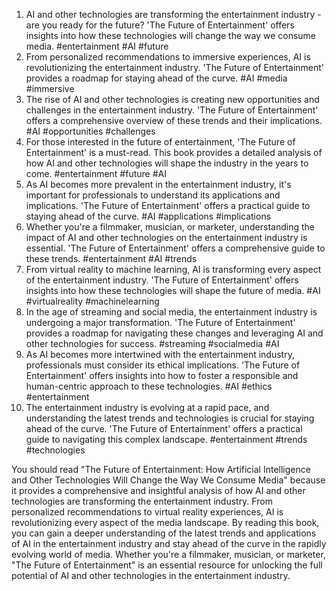 1. AI and other technologies are transforming the entertainment industry - are you ready for the future? 'The Future of Entertainment' offers insights into how these technologies will change the way we consume media. #entertainment #AI #future
2. From personalized recommendations to immersive experiences, AI is revolutionizing the entertainment industry. 'The Future of Entertainment' provides a roadmap for staying ahead of the curve. #AI #media #immersive
3. The rise of AI and other technologies is creating new opportunities and challenges in the entertainment industry. 'The Future of Entertainment' offers a comprehensive overview of these trends and their implications. #AI #opportunities #challenges
4. For those interested in the future of entertainment, 'The Future of Entertainment' is a must-read. This book provides a detailed analysis of how AI and other technologies will shape the industry in the years to come. #entertainment #future #AI
5. As AI becomes more prevalent in the entertainment industry, it's important for professionals to understand its applications and implications. 'The Future of Entertainment' offers a practical guide to staying ahead of the curve. #AI #applications #implications
6. Whether you're a filmmaker, musician, or marketer, understanding the impact of AI and other technologies on the entertainment industry is essential. 'The Future of Entertainment' offers a comprehensive guide to these trends. #entertainment #AI #trends
7. From virtual reality to machine learning, AI is transforming every aspect of the entertainment industry. 'The Future of Entertainment' offers insights into how these technologies will shape the future of media. #AI #virtualreality #machinelearning
8. In the age of streaming and social media, the entertainment industry is undergoing a major transformation. 'The Future of Entertainment' provides a roadmap for navigating these changes and leveraging AI and other technologies for success. #streaming #socialmedia #AI
9. As AI becomes more intertwined with the entertainment industry, professionals must consider its ethical implications. 'The Future of Entertainment' offers insights into how to foster a responsible and human-centric approach to these technologies. #AI #ethics #entertainment
10. The entertainment industry is evolving at a rapid pace, and understanding the latest trends and technologies is crucial for staying ahead of the curve. 'The Future of Entertainment' offers a practical guide to navigating this complex landscape. #entertainment #trends #technologies

You should read "The Future of Entertainment: How Artificial Intelligence and Other Technologies Will Change the Way We Consume Media" because it provides a comprehensive and insightful analysis of how AI and other technologies are transforming the entertainment industry. From personalized recommendations to virtual reality experiences, AI is revolutionizing every aspect of the media landscape. By reading this book, you can gain a deeper understanding of the latest trends and applications of AI in the entertainment industry and stay ahead of the curve in the rapidly evolving world of media. Whether you're a filmmaker, musician, or marketer, "The Future of Entertainment" is an essential resource for unlocking the full potential of AI and other technologies in the entertainment industry.
